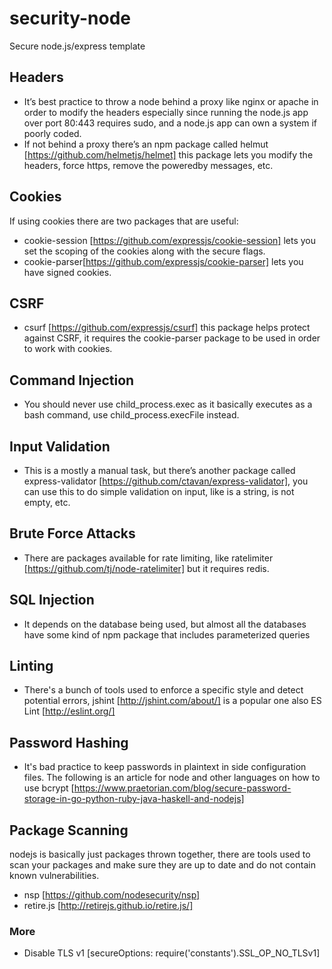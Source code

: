 # security-node
Secure node.js/express template

## Headers
* It’s best practice to throw a node behind a proxy like nginx or apache in order to modify the headers especially since running the node.js app over port 80:443 requires sudo, and a node.js app can own a system if poorly coded.
* If not behind a proxy there’s an npm package called helmut [https://github.com/helmetjs/helmet]  this package lets you modify the headers, force https, remove the poweredby messages, etc.
 
## Cookies
 If using cookies there are two packages that are useful: 
* cookie-session [https://github.com/expressjs/cookie-session] lets you set the scoping of the cookies along with the secure flags. 
* cookie-parser[https://github.com/expressjs/cookie-parser] lets you have signed cookies.
 
## CSRF
* csurf [https://github.com/expressjs/csurf] this package helps protect against CSRF, it requires the cookie-parser package to be used in order to work with cookies.
 
## Command Injection
* You should never use child_process.exec as it basically executes as a bash command, use child_process.execFile instead.

## Input Validation
* This is a mostly a manual task, but there’s another package called express-validator [https://github.com/ctavan/express-validator], you can use this to do simple validation on input, like is a string, is not empty, etc.
 
## Brute Force Attacks
* There are packages available for rate limiting, like ratelimiter [https://github.com/tj/node-ratelimiter] but it requires redis.
 
## SQL Injection
* It depends on the database being used, but almost all the databases have some kind of npm package that includes parameterized queries
 
## Linting
* There's a bunch of tools used to enforce a specific style and detect potential errors, jshint [http://jshint.com/about/] is a popular one also ES Lint [http://eslint.org/]


## Password Hashing
* It's bad practice to keep passwords in plaintext in side configuration files. The following is an article for node and other languages on how to use bcrypt [https://www.praetorian.com/blog/secure-password-storage-in-go-python-ruby-java-haskell-and-nodejs]

## Package Scanning
nodejs is basically just packages thrown together, there are tools used to scan your packages and make sure they are up to date and do not contain known vulnerabilities.
* nsp [https://github.com/nodesecurity/nsp​]
* retire.js [http://retirejs.github.io/retire.js/]  

### More
* Disable TLS v1 [secureOptions: require('constants').SSL_OP_NO_TLSv1]
